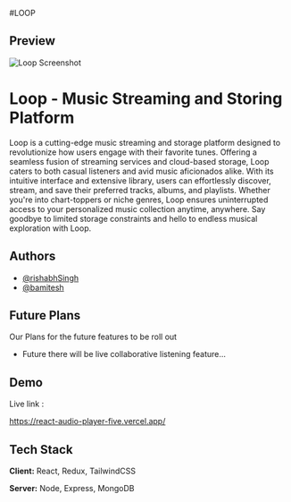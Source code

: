 #LOOP

## Preview

![Loop Screenshot](https://i.postimg.cc/jSjzCR9v/image.png)


# Loop - Music Streaming and Storing Platform

Loop is a cutting-edge music streaming and storage platform designed to revolutionize how users engage with their favorite tunes. Offering a seamless fusion of streaming services and cloud-based storage, Loop caters to both casual listeners and avid music aficionados alike. With its intuitive interface and extensive library, users can effortlessly discover, stream, and save their preferred tracks, albums, and playlists. Whether you're into chart-toppers or niche genres, Loop ensures uninterrupted access to your personalized music collection anytime, anywhere. Say goodbye to limited storage constraints and hello to endless musical exploration with Loop.


## Authors

- [@rishabhSingh](https://www.github.com/Rishabh775)
- [@bamitesh](https://www.github.com/amitesh-183)


## Future Plans

Our Plans for the future features to be roll out

- Future there will be live collaborative listening feature...
## Demo

Live link :

https://react-audio-player-five.vercel.app/
## Tech Stack

**Client:** React, Redux, TailwindCSS

**Server:** Node, Express, MongoDB

